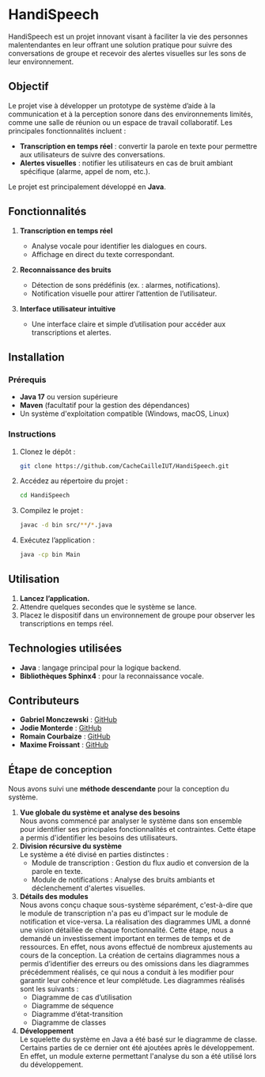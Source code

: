# HandiSpeech

HandiSpeech est un projet innovant visant à faciliter la vie des personnes malentendantes en leur offrant une solution pratique pour suivre des conversations de groupe et recevoir des alertes visuelles sur les sons de leur environnement.

## Objectif

Le projet vise à développer un prototype de système d’aide à la communication et à la perception sonore dans des environnements limités, comme une salle de réunion ou un espace de travail collaboratif. Les principales fonctionnalités incluent :

- **Transcription en temps réel** : convertir la parole en texte pour permettre aux utilisateurs de suivre des conversations.
- **Alertes visuelles** : notifier les utilisateurs en cas de bruit ambiant spécifique (alarme, appel de nom, etc.).

Le projet est principalement développé en **Java**.

## Fonctionnalités

1. **Transcription en temps réel**
    - Analyse vocale pour identifier les dialogues en cours.
    - Affichage en direct du texte correspondant.

2. **Reconnaissance des bruits**
    - Détection de sons prédéfinis (ex. : alarmes, notifications).
    - Notification visuelle pour attirer l’attention de l’utilisateur.

3. **Interface utilisateur intuitive**
    - Une interface claire et simple d’utilisation pour accéder aux transcriptions et alertes.

## Installation

### Prérequis

- **Java 17** ou version supérieure
- **Maven** (facultatif pour la gestion des dépendances)
- Un système d'exploitation compatible (Windows, macOS, Linux)

### Instructions

1. Clonez le dépôt :
   ```bash
   git clone https://github.com/CacheCailleIUT/HandiSpeech.git
   ```

2. Accédez au répertoire du projet :
   ```bash
   cd HandiSpeech
   ```

3. Compilez le projet :
   ```bash
   javac -d bin src/**/*.java
   ```

4. Exécutez l’application :
   ```bash
   java -cp bin Main
   ```

## Utilisation

1. **Lancez l’application.**
2. Attendre quelques secondes que le système se lance.
3. Placez le dispositif dans un environnement de groupe pour observer les transcriptions en temps réel.

## Technologies utilisées

- **Java** : langage principal pour la logique backend.
- **Bibliothèques Sphinx4** : pour la reconnaissance vocale.

## Contributeurs

- **Gabriel Monczewski** : [GitHub](https://github.com/CacheCailleIUT)
- **Jodie Monterde** : [GitHub](https://github.com/JoMonterde)
- **Romain Courbaize** : [GitHub](https://github.com/romaincourbaize)
- **Maxime Froissant** : [GitHub](https://github.com/froissam)

## Étape de conception

Nous avons suivi une **méthode descendante** pour la conception du système. 

1. **Vue globale du système et analyse des besoins**  
   Nous avons commencé par analyser le système dans son ensemble pour identifier ses principales fonctionnalités et contraintes. Cette étape a permis d'identifier les besoins des utilisateurs.
2. **Division récursive du système**  
   Le système a été divisé en parties distinctes :
   - Module de transcription : Gestion du flux audio et conversion de la parole en texte.
   - Module de notifications : Analyse des bruits ambiants et déclenchement d'alertes visuelles.
3. **Détails des modules**  
   Nous avons conçu chaque sous-système séparément, c'est-à-dire que le module de transcription n'a pas eu d'impact sur le module de notification et vice-versa.
   La réalisation des diagrammes UML a donné une vision détaillée de chaque fonctionnalité.
   Cette étape, nous a demandé un investissement important en termes de temps et de ressources. En effet, nous avons effectué de nombreux ajustements au cours de la conception. La création de certains diagrammes nous a permis d’identifier des erreurs ou des omissions dans les diagrammes précédemment réalisés, ce qui nous a conduit à les modifier pour garantir leur cohérence et leur complétude.
   Les diagrammes réalisés sont les suivants :
   - Diagramme de cas d’utilisation
   - Diagramme de séquence
   - Diagramme d’état-transition
   - Diagramme de classes
5. **Développement**  
   Le squelette du système en Java a été basé sur le diagramme de classe. Certains parties de ce dernier ont été ajoutées après le développement. En effet, un module externe permettant l'analyse du son a été utilisé lors du développement.

